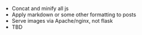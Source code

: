 * Concat and minify all js
* Apply markdown or some other formatting to posts
* Serve images via Apache/nginx, not flask
* TBD
